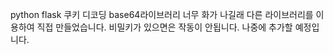 python flask 쿠키 디코딩 
base64라이브러리 너무 화가 나길래 다른 라이브러리를 이용하여
직접 만들었습니다. 비밀키가 있으면은 작동이 안됩니다. 나중에 추가할 예정입니다. 
